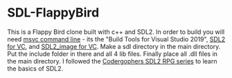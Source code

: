 # SDL-FlappyBird

This is a Flappy Bird clone built with c++ and SDL2. In order to build you will need [msvc command line](https://visualstudio.microsoft.com/downloads/#build-tools-for-visual-studio-2019) - its the "Build Tools for Visual Studio 2019", [SDL2 for VC](https://www.libsdl.org/download-2.0.php), and [SDL2_image for VC](https://www.libsdl.org/projects/SDL_image/). Make a sdl directory in the main directory. Put the include folder in there and all 4 lib files. Finally place all .dll files in the main directory.
I followed the [Codergophers SDL2 RPG series](https://www.youtube.com/playlist?list=PL2RPjWnJduNmXHRYwdtublIPdlqocBoLS) to learn the basics of SDL2.